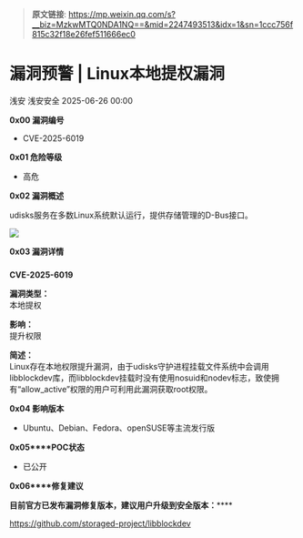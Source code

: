 > **原文链接**: https://mp.weixin.qq.com/s?__biz=MzkwMTQ0NDA1NQ==&mid=2247493513&idx=1&sn=1ccc756f815c32f18e26fef511666ec0

#  漏洞预警 | Linux本地提权漏洞  
浅安  浅安安全   2025-06-26 00:00  
  
**0x00 漏洞编号**  
- CVE-2025-6019  
  
**0x01 危险等级**  
- 高危  
  
**0x02 漏洞概述**  
  
udisks服务在多数Linux系统默认运行，提供存储管理的D-Bus接口。  
  
![](https://mmbiz.qpic.cn/sz_mmbiz_png/7stTqD182SVAoKbq6tfnbjOfiatsfCEmOyPDQS02j738cKn0spGywiaRvplicbFfPd9ePpvialJicfWSLOcoLIGcwXw/640?wx_fmt=png&from=appmsg "")  
  
**0x03 漏洞详情**  
###   
  
**CVE-2025-6019**  
  
**漏洞类型：**  
本地提权  
  
**影响：**  
提升权限  
  
**简述：**  
Linux存在本地权限提升漏洞，由于udisks守护进程挂载文件系统中会调用libblockdev库，而libblockdev挂载时没有使用nosuid和nodev标志，致使拥有“allow_active”权限的用户可利用此漏洞获取root权限。  
  
**0x04 影响版本**  
- Ubuntu、Debian、Fedora、openSUSE等主流发行版  
  
**0x05****POC状态**  
- 已公开  
  
**0x06****修复建议**  
  
******目前官方已发布漏洞修复版本，建议用户升级到安全版本****：******  
  
https://github.com/storaged-project/libblockdev  
  
  
  
